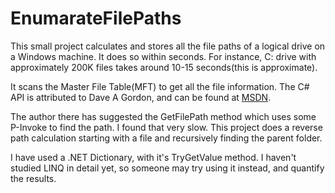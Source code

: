 # EnumarateFilePaths

This small project calculates and stores all the file paths of a logical drive on a Windows machine. It does so within seconds. For instance, C: drive with approximately 200K files takes around 10-15 seconds(this is approximate).

It scans the Master File Table(MFT) to get all the file information. The C# API is attributed to Dave A Gordon, and can be found at [MSDN](https://code.msdn.microsoft.com/windowsapps/CCS-LABS-C-Accessing-the-d317805c).

The author there has suggested the GetFilePath method which uses some P-Invoke to find the path. I found that very slow.
This project does a reverse path calculation starting with a file and recursively finding the parent folder.

I have used a .NET Dictionary, with it's TryGetValue method. I haven't studied LINQ in detail yet, so someone may try using it instead, and quantify the results.


